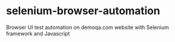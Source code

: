 # selenium-browser-automation
 Browser UI test automation on demoqa.com website with Selenium framework and Javascript
